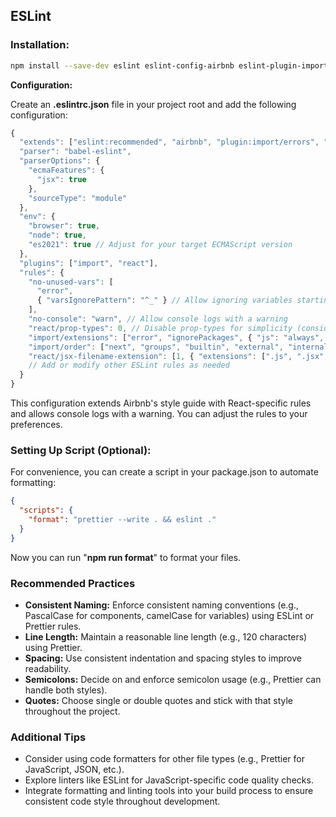 ## ESLint

### Installation:
```bash
npm install --save-dev eslint eslint-config-airbnb eslint-plugin-import eslint-plugin-react
```

**Configuration:**
<p>Create an <b>.eslintrc.json</b> file in your project root and add the following configuration:</p>

```JavaScript
{
  "extends": ["eslint:recommended", "airbnb", "plugin:import/errors", "plugin:import/warnings", "plugin:react/recommended", "next/core-web-vitals"],
  "parser": "babel-eslint",
  "parserOptions": {
    "ecmaFeatures": {
      "jsx": true
    },
    "sourceType": "module"
  },
  "env": {
    "browser": true,
    "node": true,
    "es2021": true // Adjust for your target ECMAScript version
  },
  "plugins": ["import", "react"],
  "rules": {
    "no-unused-vars": [
      "error",
      { "varsIgnorePattern": "^_" } // Allow ignoring variables starting with underscore for private usage
    ],
    "no-console": "warn", // Allow console logs with a warning
    "react/prop-types": 0, // Disable prop-types for simplicity (consider using TypeScript for type safety)
    "import/extensions": ["error", "ignorePackages", { "js": "always", "jsx": "always" }],
    "import/order": ["next", "groups", "builtin", "external", "internal", "parent", "sibling", "index"], // Import ordering (optional)
    "react/jsx-filename-extension": [1, { "extensions": [".js", ".jsx", ".ts", ".tsx"] }] // Allow JSX in all relevant extensions
    // Add or modify other ESLint rules as needed
  }
}

```

<p>This configuration extends Airbnb's style guide with React-specific rules and allows console logs with a warning. You can adjust the rules to your preferences.</p>

### Setting Up Script (Optional):

<p>For convenience, you can create a script in your package.json to automate formatting:</p>

```JSON
{
  "scripts": {
    "format": "prettier --write . && eslint ."
  }
}
```

<p>Now you can run "<b>npm run format</b>" to format your files.</p>

### Recommended Practices

<ul>
<li><b>Consistent Naming:</b> Enforce consistent naming conventions (e.g., PascalCase for components, camelCase for variables) using ESLint or Prettier rules.</li>
<li><b>Line Length:</b> Maintain a reasonable line length (e.g., 120 characters) using Prettier.</li>
<li><b>Spacing:</b> Use consistent indentation and spacing styles to improve readability.</li>
<li><b>Semicolons:</b> Decide on and enforce semicolon usage (e.g., Prettier can handle both styles).</li>
<li><b>Quotes:</b> Choose single or double quotes and stick with that style throughout the project.</li>
</ul>

### Additional Tips

<ul>
<li>Consider using code formatters for other file types (e.g., Prettier for JavaScript, JSON, etc.).</li>
<li>Explore linters like ESLint for JavaScript-specific code quality checks.</li>
<li>Integrate formatting and linting tools into your build process to ensure consistent code style throughout development.</li>
</ul>

